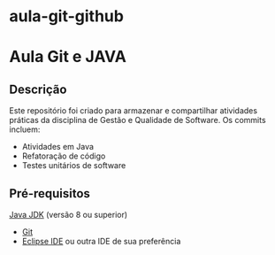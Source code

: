 # aula-git-github

# Aula Git e JAVA 

## Descrição

Este repositório foi criado para armazenar e compartilhar atividades práticas da disciplina de Gestão e Qualidade de Software. Os commits incluem:

- Atividades em Java
- Refatoração de código
- Testes unitários de software

## Pré-requisitos

[Java JDK](https://www.oracle.com/java/technologies/javase-jdk11-downloads.html) (versão 8 ou superior)
- [Git](https://git-scm.com/)
- [Eclipse IDE](https://www.eclipse.org/downloads/) ou outra IDE de sua preferência
